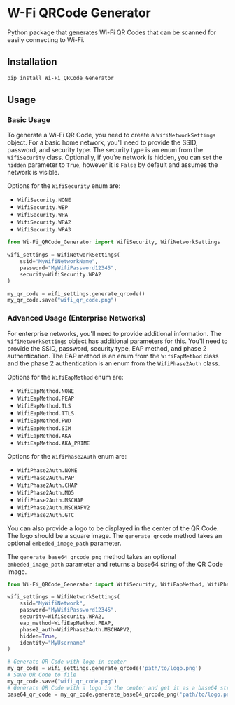 # W-Fi QRCode Generator

Python package that generates Wi-Fi QR Codes that can be scanned for easily connecting to Wi-Fi.

## Installation

```bash
pip install Wi-Fi_QRCode_Generator
```

## Usage

### Basic Usage

To generate a Wi-Fi QR Code, you need to create a `WifiNetworkSettings` object. For a basic home network, you'll need to provide the SSID, password, and security type. The security type is an enum from the `WifiSecurity` class. Optionally, if you're network is hidden, you can set the `hidden` parameter to `True`, however it is `False` by default and assumes the network is visible.

Options for the `WifiSecurity` enum are:

- `WifiSecurity.NONE`
- `WifiSecurity.WEP`
- `WifiSecurity.WPA`
- `WifiSecurity.WPA2`
- `WifiSecurity.WPA3`

```python
from Wi-Fi_QRCode_Generator import WifiSecurity, WifiNetworkSettings

wifi_settings = WifiNetworkSettings(
    ssid="MyWifiNetworkName",
    password="MyWifiPassword12345",
    security=WifiSecurity.WPA2
)

my_qr_code = wifi_settings.generate_qrcode()
my_qr_code.save("wifi_qr_code.png")
```

### Advanced Usage (Enterprise Networks)

For enterprise networks, you'll need to provide additional information. The `WifiNetworkSettings` object has additional parameters for this. You'll need to provide the SSID, password, security type, EAP method, and phase 2 authentication. The EAP method is an enum from the `WifiEapMethod` class and the phase 2 authentication is an enum from the `WifiPhase2Auth` class.

Options for the `WifiEapMethod` enum are:

- `WifiEapMethod.NONE`
- `WifiEapMethod.PEAP`
- `WifiEapMethod.TLS`
- `WifiEapMethod.TTLS`
- `WifiEapMethod.PWD`
- `WifiEapMethod.SIM`
- `WifiEapMethod.AKA`
- `WifiEapMethod.AKA_PRIME`

Options for the `WifiPhase2Auth` enum are:

- `WifiPhase2Auth.NONE`
- `WifiPhase2Auth.PAP`
- `WifiPhase2Auth.CHAP`
- `WifiPhase2Auth.MD5`
- `WifiPhase2Auth.MSCHAP`
- `WifiPhase2Auth.MSCHAPV2`
- `WifiPhase2Auth.GTC`

You can also provide a logo to be displayed in the center of the QR Code. The logo should be a square image. The `generate_qrcode` method takes an optional `embeded_image_path` parameter.

The `generate_base64_qrcode_png` method takes an optional `embeded_image_path` parameter and returns a base64 string of the QR Code image.

```python
from Wi-Fi_QRCode_Generator import WifiSecurity, WifiEapMethod, WifiPhase2Auth, WifiNetworkSettings

wifi_settings = WifiNetworkSettings(
    ssid="MyWifiNetwork",
    password="MyWifiPassword12345",
    security=WifiSecurity.WPA2,
    eap_method=WifiEapMethod.PEAP,
    phase2_auth=WifiPhase2Auth.MSCHAPV2,
    hidden=True,
    identity="MyUsername"
)

# Generate QR Code with logo in center
my_qr_code = wifi_settings.generate_qrcode('path/to/logo.png')
# Save QR Code to file
my_qr_code.save("wifi_qr_code.png")
# Generate QR Code with a logo in the center and get it as a base64 string
base64_qr_code = my_qr_code.generate_base64_qrcode_png('path/to/logo.png')
```
